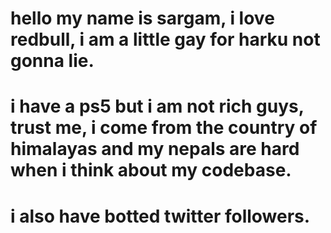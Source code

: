 # hello my name is sargam, i love redbull, i am a little gay for harku not gonna lie. 

# i have a ps5 but i am not rich guys, trust me, i come from the country of himalayas and my nepals are hard when i think about my codebase. 

# i also have botted twitter followers. 